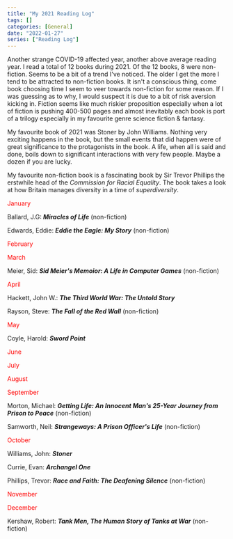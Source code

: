 ```yaml
---
title: "My 2021 Reading Log"
tags: []
categories: [General]
date: "2022-01-27"
series: ["Reading Log"]
---
```


Another strange COVID-19 affected year, another above average reading year. I read a total of 12 books during 2021. Of the 12 books, 8 were non-fiction. Seems to 
be a bit of a trend I've noticed. The older I get the more I tend to be attracted to non-fiction books. It isn't a conscious thing, come book choosing time I 
seem to veer towards non-fiction for some reason. If I was guessing as to why, I would suspect it is due to a bit of risk aversion kicking in. Fiction seems like 
much riskier proposition especially when a lot of fiction is pushing 400-500 pages and almost inevitably each book is port of a trilogy especially in my favourite 
genre science fiction &amp; fantasy.

My favourite book of 2021 was Stoner by John Williams. Nothing very exciting happens in the book, but the small events that did happen were of great significance to 
the protagonists in the book. A life, when all is said and done, boils down to significant interactions with very few people. Maybe a dozen if you are lucky.

My favourite non-fiction book is a fascinating book by Sir Trevor Phillips the erstwhile head of the *Commission for Racial Equality*. The book takes a look at how 
Britain manages diversity in a time of *superdiversity*.

<span style="color: #ff0000;">January</span>

Ballard, J.G: ***Miracles of Life*** (non-fiction)

Edwards, Eddie: ***Eddie the Eagle: My Story*** (non-fiction)

<span style="color: #ff0000;">February</span>

<span style="color: #ff0000;">March</span>

Meier, Sid: ***Sid Meier's Memoior: A Life in Computer Games*** (non-fiction)

<span style="color: #ff0000;">April</span>

Hackett, John W.: ***The Third World War: The Untold Story***

Rayson, Steve: ***The Fall of the Red Wall*** (non-fiction)

<span style="color: #ff0000;">May</span>

Coyle, Harold: ***Sword Point***

<span style="color: #ff0000;">June</span>

<span style="color: #ff0000;">July</span>

<span style="color: #ff0000;">August</span>

<span style="color: #ff0000;">September</span>

Morton, Michael: ***Getting Life: An Innocent Man's 25-Year Journey from Prison to Peace*** (non-fiction)

Samworth, Neil: ***Strangeways: A Prison Officer's Life*** (non-fiction)

<span style="color: #ff0000;">October</span>

Williams, John: ***Stoner***

Currie, Evan: ***Archangel One***

Phillips, Trevor: ***Race and Faith: The Deafening Silence*** (non-fiction)

<span style="color: #ff0000;">November</span>

<span style="color: #ff0000;">December</span>

Kershaw, Robert: ***Tank Men, The Human Story of Tanks at War*** (non-fiction)
